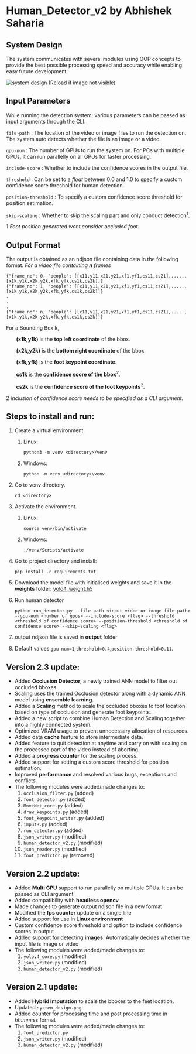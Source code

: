 # Human_Detector_v2 by Abhishek Saharia
## System Design
The system communicates with several modules using OOP concepts to provide the best possible processing speed and accuracy while enabling easy future development.

![system design (Reload if image not visible)](/AI/Abhishek/Human_Detector_v2.3/system_design.png "Human_Detector_v2 by Abhishek Saharia")
## Input Parameters
While running the detection system, various parameters can be passed as input arguments through the CLI.

```file-path``` : The location of the video or image files to run the detection on. The system auto detects whether the file is an image or a video.

```gpu-num``` : The number of GPUs to run the system on. For PCs with multiple GPUs, it can run parallelly on all GPUs for faster processing. 

```include-score``` : Whether to include the confidence scores in the output file.

```threshold``` : Can be set to a *float* between 0.0 and 1.0 to specify a custom confidence score threshold for human detection.

```position-threshold``` : To specify a custom confidence score threshold for position estimation.

```skip-scaling``` : Whether to skip the scaling part and only conduct detection<sup>1</sup>.

1 *Foot position generated wont consider occluded foot.*
## Output Format
The output is obtained as an ndjson file containing data in the following format:
*For a video file containing **n** frames*
```
{"frame_no": 0, "people": [[x11,y11,x21,y21,xf1,yf1,cs11,cs21],.....,[x1k,y1k,x2k,y2k,xfk,yfk,cs1k,cs2k]]}
{"frame_no": 1, "people": [[x11,y11,x21,y21,xf1,yf1,cs11,cs21],.....,[x1k,y1k,x2k,y2k,xfk,yfk,cs1k,cs2k]]}
.
.
.
{"frame_no": n, "people": [[x11,y11,x21,y21,xf1,yf1,cs11,cs21],.....,[x1k,y1k,x2k,y2k,xfk,yfk,cs1k,cs2k]]}
```

For a Bounding Box k,

&nbsp;&nbsp;&nbsp;&nbsp;&nbsp;&nbsp;&nbsp;**(x1k,y1k)** is the **top left coordinate** of the bbox.

&nbsp;&nbsp;&nbsp;&nbsp;&nbsp;&nbsp;&nbsp;**(x2k,y2k)** is the **bottom right coordinate** of the bbox.

&nbsp;&nbsp;&nbsp;&nbsp;&nbsp;&nbsp;&nbsp;**(xfk,yfk)** is the **foot keypoint coordinate**.

&nbsp;&nbsp;&nbsp;&nbsp;&nbsp;&nbsp;&nbsp;**cs1k** is the **confidence score of the bbox**<sup>2</sup>.

&nbsp;&nbsp;&nbsp;&nbsp;&nbsp;&nbsp;&nbsp;**cs2k** is the **confidence score of the foot keypoints**<sup>2</sup>.

2 *inclusion of confidence score needs to be specified as a CLI argument.*

## Steps to install and run:
1. Create a virtual environment.
    1. Linux:
        ```
        python3 -m venv <directory>/venv
        ```
    2. Windows:
        ```
        python -m venv <directory>\venv
        ```
2. Go to venv directory.
    ```
    cd <directory>
    ```
3. Activate the environment.
     1. Linux:
        ```
        source venv/bin/activate
        ```
    2. Windows:
        ```
        ./venv/Scripts/activate
        ```

4. Go to project directory and install: 
    ```
    pip install -r requirements.txt
    ```
5. Download the model file with initialised weights and save it in the **weights** folder: [yolo4_weight.h5](https://drive.google.com/file/d/11Xbh0PQG1uU_qiIM0YaudaAQ01_rcm0z/view?usp=sharing) 
6. Run human detector 
    ```
    python run_detector.py --file-path <input video or image file path> --gpu-num <number of gpus> --include-score <flag> --threshold <threshold of confidence score> --position-threshold <threshold of confidence score> --skip-scaling <flag>
    ```
    
7. output ndjson file is saved in **output** folder
8. Default values ```gpu-num=1```,```threshold=0.4```,```position-threshold=0.11```.

## Version 2.3 update:
* Added **Occlusion Detector**, a newly trained ANN model to filter out occluded bboxes.
* Scaling uses the trained Occlusion detector along with a dynamic ANN model using **ensemble learning**.
* Added a **Scaling** method to scale the occluded bboxes to foot location based on type of occlusion and generate foot keypoints.
* Added a new script to combine Human Detection and Scaling together into a highly connected system.
* Optimized VRAM usage to prevent unnecessary allocation of resources.
* Added data **cache** feature to store intermediate data.
* Added feature to quit detection at anytime and carry on with scaling on the processed part of the video instead of aborting.
* Added a **progress counter** for the scaling process.
* Added support for setting a custom score threshold for position estimation.
* Improved **performance** and resolved various bugs, exceptions and conflicts.
* The following modules were added/made changes to:
    1. ```occlusion_filter.py``` (added)
    2. ```foot_detector.py``` (added)
    3. ```MoveNet_core.py``` (added)
    4. ```draw_keypoints.py``` (added)
    5. ```foot_keypoint_writer.py``` (added)
    6. ```imputR.py``` (added)
    7. ```run_detector.py``` (added)
    8. ```json_writer.py``` (modified)
    9. ```human_detector_v2.py``` (modified)
    10. ```json_reader.py``` (modified)
    11. ```foot_predictor.py``` (removed)

## Version 2.2 update:
* Added **Multi GPU** support to run parallelly on multiple GPUs. It can be passed as CLI argument
* Added compatibility with **headless opencv**
* Made changes to generate output ndjson file in a new format
* Modified the **fps counter** update on a single line
* Added support for use in **Linux environment**
* Custom confidence score threshold and option to include confidence scores in output
* Added support for detecting **images**. Automatically decides whether the input file is image or video
* The following modules were added/made changes to:
    1. ```yolov4_core.py``` (modified)
    2. ```json_writer.py``` (modified)
    3. ```human_detector_v2.py``` (modified)


## Version 2.1 update:
* Added **Hybrid imputation** to scale the bboxes to the feet location.
* Updated ```system_design.png```
* Added counter for processing time and post processing time in *hh:mm:ss* format
* The following modules were added/made changes to:
    1. ```foot_predictor.py```
    2. ```json_writer.py``` (modified)
    3. ```human_detector_v2.py``` (modified)
